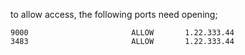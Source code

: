 to allow access, the following ports need opening;

`9000                       ALLOW       1.22.333.44`
`3483                       ALLOW       1.22.333.44`
